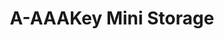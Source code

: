 ---
title: "A-AAAKey Mini Storage"
url: /san-antonio/a-aaakey-mini-storage-northwest-loop-410/
shop: Mieten
---